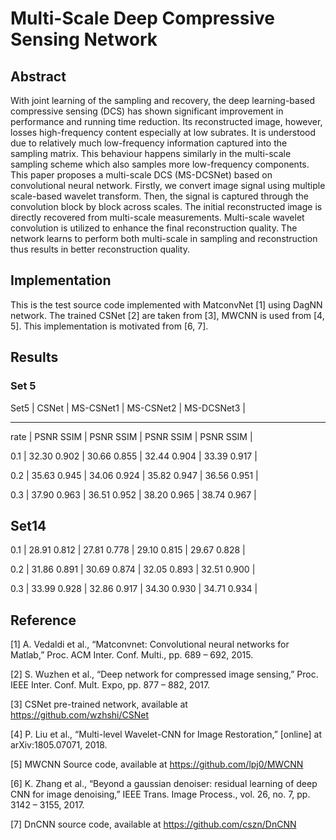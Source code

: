 # Multi-Scale Deep Compressive Sensing Network 
## Abstract

With joint learning of the sampling and recovery, the deep learning-based compressive sensing (DCS) has shown significant improvement in performance and running time reduction. Its reconstructed image, however, losses high-frequency content especially at low subrates. It is understood due to relatively much low-frequency information captured into the sampling matrix. This behaviour happens similarly in the multi-scale sampling scheme which also samples more low-frequency components. This paper proposes a multi-scale DCS (MS-DCSNet) based on convolutional neural network. Firstly, we convert image signal using multiple scale-based wavelet transform. Then, the signal is captured through the convolution block by block across scales. The initial reconstructed image is directly recovered from multi-scale measurements. Multi-scale wavelet convolution is utilized to enhance the final reconstruction quality. The network learns to perform both multi-scale in sampling and reconstruction thus results in better reconstruction quality.

## Implementation 
This is the test source code implemented with MatconvNet [1] using DagNN network. The trained CSNet [2] are taken from [3], MWCNN is used from [4, 5]. This implementation is motivated from [6, 7]. 

## Results
### Set 5	
Set5 |    CSNet     |   MS-CSNet1   |   MS-CSNet2   |   MS-DCSNet3   |  

---------------------------------------------------------------------

rate | PSNR  SSIM   |  PSNR   SSIM  |  PSNR   SSIM  |  PSNR   SSIM  |

0.1  | 32.30	0.902	|  30.66	0.855	|  32.44	0.904 |  33.39	0.917 |

0.2  | 35.63	0.945	|  34.06	0.924	|  35.82	0.947	|  36.56	0.951 |

0.3  | 37.90	0.963	|  36.51	0.952	|  38.20	0.965	|  38.74	0.967 |


Set14
---------------------------------------------------------------------

0.1  | 28.91	0.812	|  27.81	0.778	|  29.10	0.815	|  29.67	0.828 |

0.2  | 31.86	0.891	|  30.69	0.874	|  32.05	0.893	|  32.51	0.900 |

0.3  | 33.99	0.928	|  32.86	0.917	|  34.30	0.930	|  34.71	0.934 |


  
## Reference 
[1] A. Vedaldi et al., “Matconvnet: Convolutional neural networks for Matlab,” Proc. ACM Inter. Conf. Multi., pp. 689 – 692, 2015.

[2] S. Wuzhen et al., “Deep network for compressed image sensing,” Proc. IEEE Inter. Conf. Mult. Expo, pp.  877 – 882, 2017.

[3] CSNet pre-trained network, available at https://github.com/wzhshi/CSNet

[4] P. Liu et al., “Multi-level Wavelet-CNN for Image Restoration,” [online] at arXiv:1805.07071, 2018. 

[5] MWCNN Source code, available at https://github.com/lpj0/MWCNN

[6] K. Zhang et al., “Beyond a gaussian denoiser: residual learning of deep CNN for image denoising,” IEEE Trans. Image Process., vol. 26, no. 7, pp. 3142 – 3155, 2017.

[7] DnCNN source code, available at https://github.com/cszn/DnCNN
